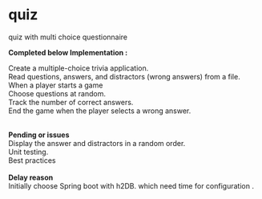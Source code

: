 # quiz
quiz with multi choice questionnaire

<b>Completed below Implementation : </b>

Create a multiple-choice trivia application.
<br> Read questions, answers, and distractors (wrong answers) from a file.
<br> When a player starts a game
<br> Choose questions at random.
<br> Track the number of correct answers.
<br> End the game when the player selects a wrong answer.

<br>
<b>Pending or issues </b>
<br> Display the answer and distractors in a random order.
<br> Unit testing.
<br> Best practices
<br>
<br>
<b>Delay reason</b>
<br> Initially choose Spring boot with h2DB. which need time for configuration .
<br> 
